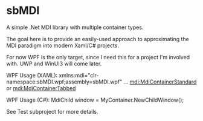 # sbMDI
A simple .Net MDI library with multiple container types.

The goal here is to provide an easily-used approach to approximating the MDI paradigm into modern Xaml/C# projects.

For now WPF is the only target, since I need this for a project I'm involved with. UWP and WinUI3 will come later.

WPF Usage (XAML):
xmlns:mdi="clr-namespace:sbMDI.wpf;assembly=sbMDI.wpf"
...
<mdi:MdiContainerStandard> or <mdi:MdiContainerTabbed>

WPF Usage (C#):
MdiChild window = MyContainer.NewChildWindow();

See Test subproject for more details.

